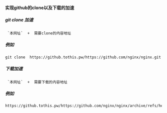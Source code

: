 #### 实现github的clone以及下载的加速




##### git clone 加速

```
 `本网址`  +  需要clone的内容地址
```

##### 例如
```
git clone  https://github.tothis.pw/https://github.com/nginx/nginx.git
```


##### 下载加速

```
 `本网址`  +  需要下载的内容地址
```

##### 例如
```
https://github.tothis.pw/https://github.com/nginx/nginx/archive/refs/heads/master.zip
```
